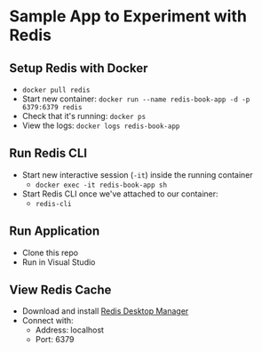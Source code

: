 # Sample App to Experiment with Redis

## Setup Redis with Docker
* `docker pull redis`
* Start new container: `docker run --name redis-book-app -d -p 6379:6379 redis`
* Check that it's running: `docker ps`
* View the logs: `docker logs redis-book-app`

## Run Redis CLI
* Start new interactive session (`-it`) inside the running container
  * `docker exec -it redis-book-app sh`
* Start Redis CLI once we've attached to our container:
  * `redis-cli`

## Run Application
* Clone this repo
* Run in Visual Studio

## View Redis Cache
* Download and install [Redis Desktop Manager](https://redisdesktop.com/)
* Connect with:
  * Address: localhost
  * Port: 6379